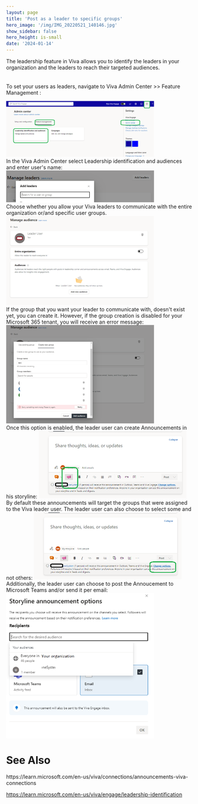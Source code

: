 ```yaml
---
layout: page
title: 'Post as a leader to specific groups'
hero_image: '/img/IMG_20220521_140146.jpg'
show_sidebar: false
hero_height: is-small
date: '2024-01-14'
---
```



The leadership feature in Viva allows you to identify the leaders in your organization and the leaders to reach their targeted audiences.
<br/><br/><br/>
To set your users as leaders, navigate to Viva Admin Center >> Feature Management :

 <img src="/articles/images/Github-VivaLeadership.png" width="400">

<br/>
In the Viva Admin Center select Leadership identification and audiences and enter user's name:

<img src="/articles/images/Github-VivaLeadership2.png" width="400">

<br/>
Choose whether you allow your Viva leaders to communicate with the entire organization or/and specific user groups.

<img src="/articles/images/Github-VivaLeadership3.png" width="400">

<br/>
If the group that you want your leader to communicate with, doesn't exist yet, you can create it. However, if the group creation is disabled for your Microsoft 365 tenant, you will receive an error message:

<img src="/articles/images/Github-VivaLeadership4.png" width="400">


<br/>
Once this option is enabled, the leader user can create Announcements in his storyline:

<img src="/articles/images/Github-VivaLeadership5.png" width="400">


<br/>
By default these announcements will target the groups that were assigned to the Viva leader user. The leader user can also choose to select some and not others:

<img src="/articles/images/Github-VivaLeadership6.png" width="400">

<br/>
Additionally, the leader user can choose to post the Annoucement to Microsoft Teams and/or send it per email:

<img src="/articles/images/Github-VivaLeadership7.png" width="400">




 <h1>See Also</h1>
https://learn.microsoft.com/en-us/viva/connections/announcements-viva-connections

https://learn.microsoft.com/en-us/viva/engage/leadership-identification
